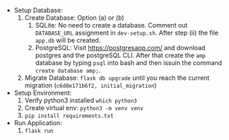 * Setup Database:
  1. Create Database: Option (a) or (b)
     1. SQLite: No need to create a database.  Comment out `DATABASE_URL` assignment in `dev-setup.sh`.  After step (ii) the file `app.db` will be created.
     2. PostgreSQL: Visit https://postgresapp.com/ and download postgres and the postgreSQL CLI.  After that create the `amp` database by typing `psql` into bash and then issuin the command `create database amp;`.
  2. Migrate Database: `flask db upgrade` until you reach the current migration (`c6d8e171b6f2, initial_migration`)
* Setup Environment:
  1. Verify python3 installed `which python3`
  2. Create virtual env: `python3 -m venv venv`
  3. `pip install requirements.txt`
* Run Application:
  1. `flask run`
